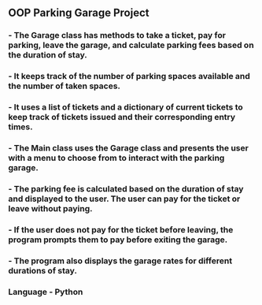 ## OOP Parking Garage Project

### - The Garage class has methods to take a ticket, pay for parking, leave the garage, and calculate parking fees based on the duration of stay.
### - It keeps track of the number of parking spaces available and the number of taken spaces.
### - It uses a list of tickets and a dictionary of current tickets to keep track of tickets issued and their corresponding entry times.
### - The Main class uses the Garage class and presents the user with a menu to choose from to interact with the parking garage.
### - The parking fee is calculated based on the duration of stay and displayed to the user. The user can pay for the ticket or leave without paying.
### - If the user does not pay for the ticket before leaving, the program prompts them to pay before exiting the garage.
### - The program also displays the garage rates for different durations of stay.

### Language - Python 




